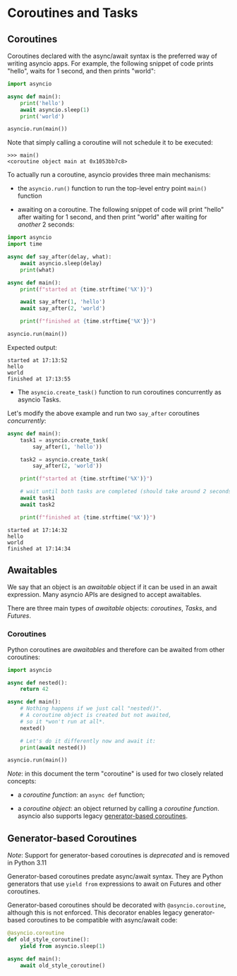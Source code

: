 # Coroutines and Tasks

## Coroutines

Coroutines declared with the async/await syntax is the preferred way of writing asyncio apps. 
For example, the following snippet of code prints "hello", waits for 1 second, and then prints "world":

```python
import asyncio

async def main():
    print('hello')
    await asyncio.sleep(1)
    print('world')

asyncio.run(main())

```

Note that simply calling a coroutine will not schedule it to be executed:

```
>>> main()
<coroutine object main at 0x1053bb7c8>
```

To actually run a coroutine, asyncio provides three main mechanisms:

* the `asyncio.run()` function to run the top-level entry point `main()` function

* awaiting on a coroutine. The following snippet of code will print "hello" after waiting for 1 second, 
and then print "world" after waiting for _another_ 2 seconds:

```python
import asyncio
import time

async def say_after(delay, what):
    await asyncio.sleep(delay)
    print(what)

async def main():
    print(f"started at {time.strftime('%X')}")

    await say_after(1, 'hello')
    await say_after(2, 'world')

    print(f"finished at {time.strftime{'%X'}}")

asyncio.run(main())
```

Expected output:
```
started at 17:13:52
hello
world
finished at 17:13:55
```

* The `asyncio.create_task()` function to run coroutines concurrently as asyncio Tasks.

Let's modify the above example and run two `say_after` coroutines _concurrently_:

```python
async def main():
    task1 = asyncio.create_task(
        say_after(1, 'hello'))

    task2 = asyncio.create_task(
        say_after(2, 'world'))

    print(f"started at {time.strftime('%X')}")

    # wait until both tasks are completed (should take around 2 seconds)
    await task1
    await task2

    print(f"finished at {time.strftime('%X')}")
```

```
started at 17:14:32
hello
world
finished at 17:14:34
```

## Awaitables

We say that an object is an *awaitable* object if it can be used in an await expression. 
Many asyncio APIs are designed to accept awaitables.

There are three main types of _awaitable_ objects: *coroutines*, *Tasks*, and *Futures*.

### Coroutines

Python coroutines are _awaitables_ and therefore can be awaited from other coroutines:

```python
import asyncio

async def nested():
    return 42

async def main():
    # Nothing happens if we just call "nested()".
    # A coroutine object is created but not awaited,
    # so it *won't run at all*.
    nexted()

    # Let's do it differently now and await it:
    print(await nested())

asyncio.run(main())
```

*_Note_*: in this document the term "coroutine" is used for two closely related concepts:

* a _coroutine function_: an `async def` function;

* a _coroutine object_: an object returned by calling a _coroutine function_.
asyncio also supports legacy [generator-based coroutines]().


## Generator-based Coroutines

*_Note_*: Support for generator-based coroutines is *deprecated* and is removed in Python 3.11

Generator-based coroutines predate async/await syntax. They are Python generators that use `yield from` expressions to
await on Futures and other coroutines.

Generator-based coroutines should be decorated with `@asyncio.coroutine`, although this is not enforced.
This decorator enables legacy generator-based coroutines to be compatible with async/await code:

```python
@asyncio.coroutine
def old_style_coroutine():
    yield from asyncio.sleep(1)

async def main():
    await old_style_coroutine()

```


